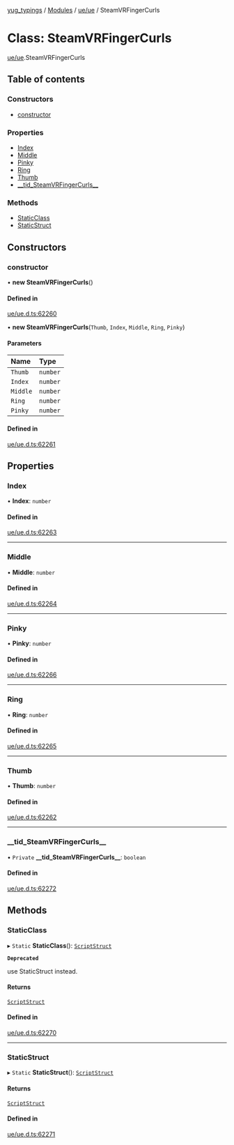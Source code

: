 [yug_typings](../README.md) / [Modules](../modules.md) / [ue/ue](../modules/ue_ue.md) / SteamVRFingerCurls

# Class: SteamVRFingerCurls

[ue/ue](../modules/ue_ue.md).SteamVRFingerCurls

## Table of contents

### Constructors

- [constructor](ue_ue.SteamVRFingerCurls.md#constructor)

### Properties

- [Index](ue_ue.SteamVRFingerCurls.md#index)
- [Middle](ue_ue.SteamVRFingerCurls.md#middle)
- [Pinky](ue_ue.SteamVRFingerCurls.md#pinky)
- [Ring](ue_ue.SteamVRFingerCurls.md#ring)
- [Thumb](ue_ue.SteamVRFingerCurls.md#thumb)
- [\_\_tid\_SteamVRFingerCurls\_\_](ue_ue.SteamVRFingerCurls.md#__tid_steamvrfingercurls__)

### Methods

- [StaticClass](ue_ue.SteamVRFingerCurls.md#staticclass)
- [StaticStruct](ue_ue.SteamVRFingerCurls.md#staticstruct)

## Constructors

### constructor

• **new SteamVRFingerCurls**()

#### Defined in

[ue/ue.d.ts:62260](https://github.com/YugMetaverse/yug_typings/blob/25cad34/ue/ue.d.ts#L62260)

• **new SteamVRFingerCurls**(`Thumb`, `Index`, `Middle`, `Ring`, `Pinky`)

#### Parameters

| Name | Type |
| :------ | :------ |
| `Thumb` | `number` |
| `Index` | `number` |
| `Middle` | `number` |
| `Ring` | `number` |
| `Pinky` | `number` |

#### Defined in

[ue/ue.d.ts:62261](https://github.com/YugMetaverse/yug_typings/blob/25cad34/ue/ue.d.ts#L62261)

## Properties

### Index

• **Index**: `number`

#### Defined in

[ue/ue.d.ts:62263](https://github.com/YugMetaverse/yug_typings/blob/25cad34/ue/ue.d.ts#L62263)

___

### Middle

• **Middle**: `number`

#### Defined in

[ue/ue.d.ts:62264](https://github.com/YugMetaverse/yug_typings/blob/25cad34/ue/ue.d.ts#L62264)

___

### Pinky

• **Pinky**: `number`

#### Defined in

[ue/ue.d.ts:62266](https://github.com/YugMetaverse/yug_typings/blob/25cad34/ue/ue.d.ts#L62266)

___

### Ring

• **Ring**: `number`

#### Defined in

[ue/ue.d.ts:62265](https://github.com/YugMetaverse/yug_typings/blob/25cad34/ue/ue.d.ts#L62265)

___

### Thumb

• **Thumb**: `number`

#### Defined in

[ue/ue.d.ts:62262](https://github.com/YugMetaverse/yug_typings/blob/25cad34/ue/ue.d.ts#L62262)

___

### \_\_tid\_SteamVRFingerCurls\_\_

• `Private` **\_\_tid\_SteamVRFingerCurls\_\_**: `boolean`

#### Defined in

[ue/ue.d.ts:62272](https://github.com/YugMetaverse/yug_typings/blob/25cad34/ue/ue.d.ts#L62272)

## Methods

### StaticClass

▸ `Static` **StaticClass**(): [`ScriptStruct`](ue_ue.ScriptStruct.md)

**`Deprecated`**

use StaticStruct instead.

#### Returns

[`ScriptStruct`](ue_ue.ScriptStruct.md)

#### Defined in

[ue/ue.d.ts:62270](https://github.com/YugMetaverse/yug_typings/blob/25cad34/ue/ue.d.ts#L62270)

___

### StaticStruct

▸ `Static` **StaticStruct**(): [`ScriptStruct`](ue_ue.ScriptStruct.md)

#### Returns

[`ScriptStruct`](ue_ue.ScriptStruct.md)

#### Defined in

[ue/ue.d.ts:62271](https://github.com/YugMetaverse/yug_typings/blob/25cad34/ue/ue.d.ts#L62271)
